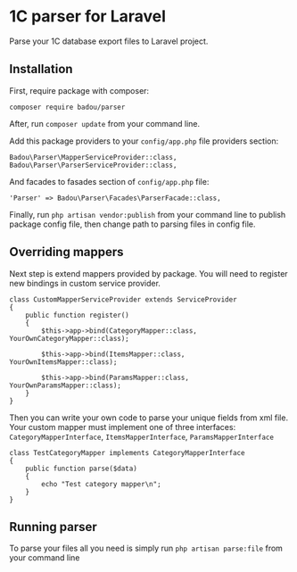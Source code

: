 # 1C parser for Laravel

Parse your 1C database export files to Laravel project.

## Installation

First, require package with composer:

    composer require badou/parser

After, run `composer update` from your command line.

Add this package providers to your `config/app.php` file providers section:

    Badou\Parser\MapperServiceProvider::class,
    Badou\Parser\ParserServiceProvider::class,

And facades to fasades section of `config/app.php` file:

    'Parser' => Badou\Parser\Facades\ParserFacade::class,

Finally, run `php artisan vendor:publish` from your command line to publish package config file, then change path to parsing files in config file.

## Overriding mappers

Next step is extend mappers provided by package. You will need to register new bindings in custom service provider.

    class CustomMapperServiceProvider extends ServiceProvider
    {
        public function register()
        {
            $this->app->bind(CategoryMapper::class, YourOwnCategoryMapper::class);

            $this->app->bind(ItemsMapper::class, YourOwnItemsMapper::class);

            $this->app->bind(ParamsMapper::class, YourOwnParamsMapper::class);
        }
    }

Then you can write your own code to parse your unique fields from xml file. Your custom mapper must implement one of three interfaces: `CategoryMapperInterface`, `ItemsMapperInterface`, `ParamsMapperInterface`

    class TestCategoryMapper implements CategoryMapperInterface
    {
        public function parse($data)
        {
            echo "Test category mapper\n";
        }
    }

## Running parser

To parse your files all you need is simply run `php artisan parse:file` from your command line

